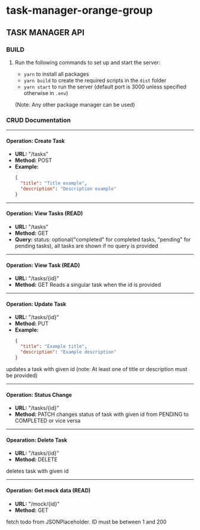 # task-manager-orange-group

## TASK MANAGER API

### BUILD

1. Run the following commands to set up and start the server:

   - `yarn` to install all packages
   - `yarn build` to create the required scripts in the `dist` folder
   - `yarn start` to run the server (default port is 3000 unless specified otherwise in `.env`)

   (Note: Any other package manager can be used)

### CRUD Documentation

---

#### Operation: Create Task

- **URL:** "/tasks"
- **Method:** POST
- **Example:**
  ```json
  {
    "title": "Title example",
    "description": "Description example"
  }
  ```

---

#### Operation: View Tasks (READ)

- **URL:** "/tasks"
- **Method:** GET
- **Query:** status: optional("completed" for completed tasks, "pending" for pending tasks), all tasks are shown if no query is provided

---

#### Operation: View Task (READ)

- **URL:** "/tasks/{id}"
- **Method:** GET
  Reads a singular task when the id is provided

---

#### Operation: Update Task

- **URL:** "/tasks/{id}"
- **Method:** PUT
- **Example:**
  ```json
  {
    "title": "Example title",
    "description": "Example description"
  }
  ```

updates a task with given id (note: At least one of title or description must be provided)

---

#### Operation: Status Change

- **URL:** "/tasks/{id}"
- **Method:** PATCH
  changes status of task with given id from PENDING to COMPLETED or vice versa

---

#### Opearation: Delete Task

- **URL:** "/tasks/{id}"
- **Method:** DELETE

deletes task with given id

---

#### Operation: Get mock data (READ)

- **URL:** "/mock/{id}"
- **Method:** GET

fetch todo from JSONPlaceholder. ID must be between 1 and 200

```

```
